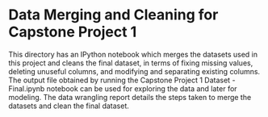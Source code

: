 # Data Merging and Cleaning for Capstone Project 1
This directory has an IPython notebook which merges the datasets used in this project and cleans the final dataset, in terms of fixing missing values, deleting unuseful columns, and modifying and separating existing columns. The output file obtained by running the Capstone Project 1 Dataset - Final.ipynb notebook can be used for exploring the data and later for modeling. The data wrangling report details the steps taken to merge the datasets and clean the final dataset.
